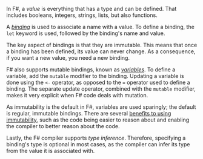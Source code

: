 In F#, a _value_ is everything that has a type and can be defined. That includes booleans, integers, strings, lists, but also functions.

A [_binding_][bindings] is used to associate a name with a value. To define a binding, the `let` keyword is used, followed by the binding's name and value.

The key aspect of bindings is that they are immutable. This means that once a binding has been defined, its value can never change. As a consequence, if you want a new value, you need a new binding.

F# also supports mutable bindings, known as [_variables_][variables]. To define a variable, add the `mutable` modifier to the binding. Updating a variable is done using the `<-` operator, as opposed to the `=` operator used to define a binding. The separate update operator, combined with the `mutable` modifier, makes it very explicit when F# code deals with mutation.

As immutability is the default in F#, variables are used sparingly; the default is regular, immutable bindings. There are several [benefits to using immutability][immutability], such as the code being easier to reason about and enabling the compiler to better reason about the code.

Lastly, the F# compiler supports _type inference_. Therefore, specifying a binding's type is optional in most cases, as the compiler can infer its type from the value it is associated with.

[bindings]: https://docs.microsoft.com/en-us/dotnet/fsharp/language-reference/values/#binding-a-value
[variables]: https://docs.microsoft.com/en-us/dotnet/fsharp/language-reference/values/#mutable-variables
[immutability]: https://docs.microsoft.com/en-us/dotnet/fsharp/language-reference/values/#why-immutable
